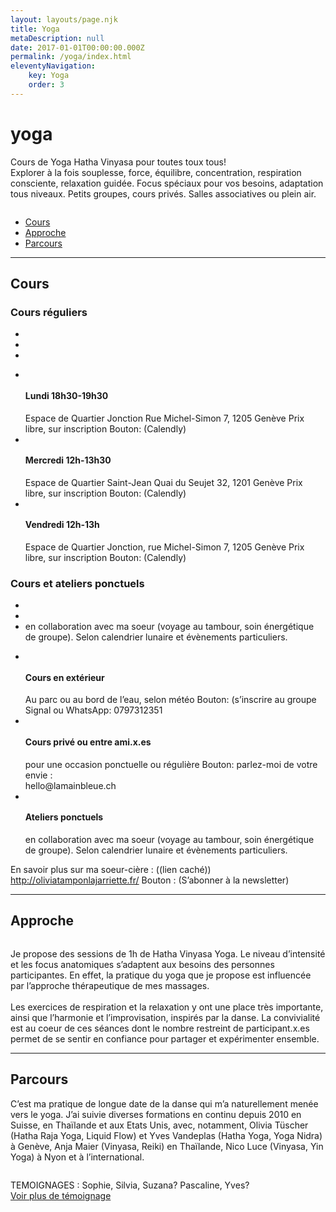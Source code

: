 ```yaml
---
layout: layouts/page.njk
title: Yoga
metaDescription: null
date: 2017-01-01T00:00:00.000Z
permalink: /yoga/index.html
eleventyNavigation:
    key: Yoga
    order: 3
---
```

# yoga

<div class="df gap">
    <p>
        Cours de Yoga Hatha Vinyasa pour toutes toux tous!  <br>
        Explorer à la fois souplesse, force, équilibre, concentration, respiration consciente, relaxation guidée. Focus spéciaux pour vos besoins, adaptation tous niveaux. Petits groupes, cours privés. Salles associatives ou plein air. 
    </p>
    <img src="https://via.placeholder.com/400x200/375063/FFFFFF/?text=Photos" alt="">
</div>


<ul class="df jc-c gap">
    <li>
        <a href="#Cours">Cours</a>
    </li>
    <li>
        <a href="#Approche">Approche</a>
    </li>
    <li>
        <a href="#Parcours">Parcours</a>
    </li>
</ul>


<hr>

<h2 id="Cours">Cours</h2>

### Cours réguliers

<ul class="df jc-sb gap">
    <li><img src="https://via.placeholder.com/400x100/375063/FFFFFF/?text=Picto" alt=""></li>
    <li><img src="https://via.placeholder.com/400x100/375063/FFFFFF/?text=Picto" alt=""></li>
    <li><img src="https://via.placeholder.com/400x100/375063/FFFFFF/?text=Picto" alt=""></li>
</ul>

<ul class="df jc-sb gap">
    <li class="fg-1 df fd-c gap-2">
        <img src="https://via.placeholder.com/400x100/375063/FFFFFF/?text=Picto" alt="">
        <h4>Lundi 
            18h30-19h30</h4>
        <div>
            Espace de Quartier Jonction
        Rue Michel-Simon 7, 1205 Genève
        Prix libre, sur inscription
        Bouton: (Calendly)
        </div>
    </li>
    <li class="fg-1 df fd-c gap-2">
        <img src="https://via.placeholder.com/400x100/375063/FFFFFF/?text=Picto" alt="">
        <h4> Mercredi
            12h-13h30</h4>
        <div>
            Espace de Quartier Saint-Jean
Quai du Seujet 32, 1201 Genève
Prix libre, sur inscription
Bouton: (Calendly)
        </div>
    </li>
    <li class="fg-1 df fd-c gap-2">
        <img src="https://via.placeholder.com/400x100/375063/FFFFFF/?text=Picto" alt="">
        <h4>Vendredi 
            12h-13h</h4>
        <div>
            Espace de Quartier Jonction, rue Michel-Simon 7, 1205 Genève
Prix libre, sur inscription
Bouton: (Calendly)
        </div>
    </li>
</ul>


### Cours et ateliers ponctuels

<ul class="df jc-sb gap">
    <li><img src="https://via.placeholder.com/400x100/375063/FFFFFF/?text=Picto" alt=""></li>
    <li><img src="https://via.placeholder.com/400x100/375063/FFFFFF/?text=Picto" alt=""></li>
    <li><img src="https://via.placeholder.com/400x100/375063/FFFFFF/?text=Picto" alt="">en collaboration avec ma soeur (voyage au tambour, soin énergétique de groupe).
        Selon calendrier lunaire et évènements particuliers.</li>
</ul>

<ul class="df jc-sb gap">
    <li class="df fd-c gap-2">
        <img src="https://via.placeholder.com/400x100/375063/FFFFFF/?text=Picto" alt="">
        <h4>Cours en extérieur</h4>
        <div>
            Au parc ou au bord de l’eau, selon météo
        Bouton: (s’inscrire au groupe Signal ou WhatsApp: 0797312351
        </div>
    </li>
    <li class="df fd-c gap-2">
        <img src="https://via.placeholder.com/400x100/375063/FFFFFF/?text=Picto" alt="">
        <h4>Cours privé ou entre ami.x.es</h4>
        <div>
            pour une occasion ponctuelle ou régulière
            Bouton: parlez-moi de votre envie : <br>hello@lamainbleue.ch
        </div>
    </li>
    <li class="df fd-c gap-2">
        <img src="https://via.placeholder.com/400x100/375063/FFFFFF/?text=Picto" alt="">
        <h4>Ateliers ponctuels</h4>
        <div>
            en collaboration avec ma soeur (voyage au tambour, soin énergétique de groupe).
            Selon calendrier lunaire et évènements particuliers.
        </div>
    </li>
</ul>

En savoir plus sur ma soeur-cière : ((lien caché))  http://oliviatamponlajarriette.fr/
Bouton : (S’abonner à la newsletter)


<hr>

<h2 id="Approche">Approche</h2>

<div class="df gap">
    <img src="https://via.placeholder.com/400x300/375063/FFFFFF/?text=Toi+ou+tes+mains" alt="">
    <p>
        Je propose des sessions de 1h de Hatha Vinyasa Yoga. 
Le niveau d’intensité et les focus anatomiques s’adaptent aux besoins des personnes participantes. En effet, la pratique du yoga que je propose est influencée par l’approche thérapeutique de mes massages. <br>
<br>
Les exercices de respiration et la relaxation y ont une place très importante, ainsi que l’harmonie et l’improvisation, inspirés par la danse. La convivialité est au coeur de ces séances dont le nombre restreint de participant.x.es permet de se sentir en confiance pour partager et expérimenter ensemble. 
    </p>
</div>

<hr>

<h2 id="Parcours">Parcours</h2>

<div class="df gap">
    <p>
        C’est ma pratique de longue date de la danse qui m’a naturellement menée vers le yoga. J’ai suivie diverses formations en continu depuis 2010 en Suisse, en Thaïlande et aux Etats Unis, avec, notamment, Olivia Tüscher (Hatha Raja Yoga, Liquid Flow) et Yves Vandeplas (Hatha Yoga, Yoga Nidra) à Genève, Anja Maier (Vinyasa, Reiki) en Thaïlande, Nico Luce (Vinyasa, Yin Yoga) à Nyon et à l’international.
    </p>
    <img src="https://via.placeholder.com/400x300/375063/FFFFFF/?text=je+sais+pas" alt="">
</div>


<div class="df gap">
    <img src="https://via.placeholder.com/150x150/375063/FFFFFF/?text=photo+profil" alt="">
    <p>
        TEMOIGNAGES : Sophie, Silvia, Suzana? Pascaline, Yves? <br>
        <a href="">Voir plus de témoignage</a>
    </p>
</div>